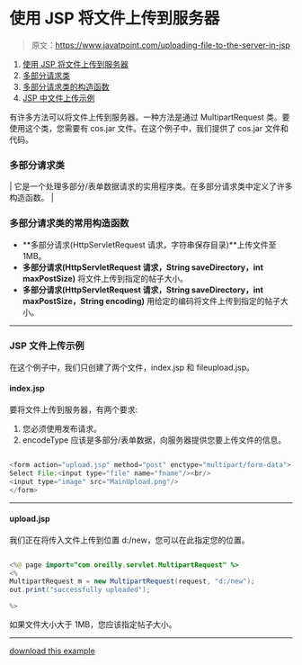 # 使用 JSP 将文件上传到服务器

> 原文：<https://www.javatpoint.com/uploading-file-to-the-server-in-jsp>

1.  [使用 JSP 将文件上传到服务器](#)
2.  [多部分请求类](#multipart)
3.  [多部分请求类的构造函数](#multipartc)
4.  [JSP 中文件上传示例](#jspuploadex)

有许多方法可以将文件上传到服务器。一种方法是通过 MultipartRequest 类。要使用这个类，您需要有 cos.jar 文件。在这个例子中，我们提供了 cos.jar 文件和代码。

### 多部分请求类

| 它是一个处理多部分/表单数据请求的实用程序类。在多部分请求类中定义了许多构造函数。 |

### 多部分请求类的常用构造函数

*   **多部分请求(HttpServletRequest 请求，字符串保存目录)**上传文件至 1MB。
*   **多部分请求(HttpServletRequest 请求，String saveDirectory，int maxPostSize)** 将文件上传到指定的帖子大小。
*   **多部分请求(HttpServletRequest 请求，String saveDirectory，int maxPostSize，String encoding)** 用给定的编码将文件上传到指定的帖子大小。

* * *

### JSP 文件上传示例

在这个例子中，我们只创建了两个文件，index.jsp 和 fileupload.jsp。

#### index.jsp

要将文件上传到服务器，有两个要求:

1.  您必须使用发布请求。
2.  encodeType 应该是多部分/表单数据，向服务器提供您要上传文件的信息。

```java

<form action="upload.jsp" method="post" enctype="multipart/form-data">
Select File:<input type="file" name="fname"/><br/>
<input type="image" src="MainUpload.png"/>
</form>

```

* * *

#### upload.jsp

我们正在将传入文件上传到位置 d:/new，您可以在此指定您的位置。

```java

<%@ page import="com.oreilly.servlet.MultipartRequest" %>
<%
MultipartRequest m = new MultipartRequest(request, "d:/new");
out.print("successfully uploaded");

%>

```

如果文件大小大于 1MB，您应该指定帖子大小。

* * *

[download this example](https://static.javatpoint.com/src/jsp/fileuploadjsp.zip)